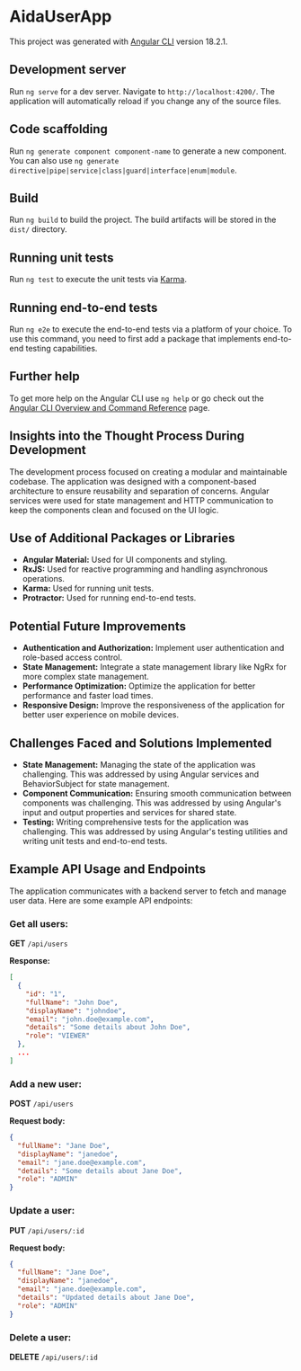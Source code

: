 # AidaUserApp

This project was generated with [Angular CLI](https://github.com/angular/angular-cli) version 18.2.1.

## Development server

Run `ng serve` for a dev server. Navigate to `http://localhost:4200/`. The application will automatically reload if you change any of the source files.

## Code scaffolding

Run `ng generate component component-name` to generate a new component. You can also use `ng generate directive|pipe|service|class|guard|interface|enum|module`.

## Build

Run `ng build` to build the project. The build artifacts will be stored in the `dist/` directory.

## Running unit tests

Run `ng test` to execute the unit tests via [Karma](https://karma-runner.github.io).

## Running end-to-end tests

Run `ng e2e` to execute the end-to-end tests via a platform of your choice. To use this command, you need to first add a package that implements end-to-end testing capabilities.

## Further help

To get more help on the Angular CLI use `ng help` or go check out the [Angular CLI Overview and Command Reference](https://angular.dev/tools/cli) page.

## Insights into the Thought Process During Development
The development process focused on creating a modular and maintainable codebase. The application was designed with a component-based architecture to ensure reusability and separation of concerns. Angular services were used for state management and HTTP communication to keep the components clean and focused on the UI logic.

## Use of Additional Packages or Libraries
- **Angular Material:** Used for UI components and styling.
- **RxJS:** Used for reactive programming and handling asynchronous operations.
- **Karma:** Used for running unit tests.
- **Protractor:** Used for running end-to-end tests.

## Potential Future Improvements
- **Authentication and Authorization:** Implement user authentication and role-based access control.
- **State Management:** Integrate a state management library like NgRx for more complex state management.
- **Performance Optimization:** Optimize the application for better performance and faster load times.
- **Responsive Design:** Improve the responsiveness of the application for better user experience on mobile devices.

## Challenges Faced and Solutions Implemented
- **State Management:** Managing the state of the application was challenging. This was addressed by using Angular services and BehaviorSubject for state management.
- **Component Communication:** Ensuring smooth communication between components was challenging. This was addressed by using Angular's input and output properties and services for shared state.
- **Testing:** Writing comprehensive tests for the application was challenging. This was addressed by using Angular's testing utilities and writing unit tests and end-to-end tests.

## Example API Usage and Endpoints
The application communicates with a backend server to fetch and manage user data. Here are some example API endpoints:

### Get all users:

**GET** `/api/users`

**Response:**
```json
[
  {
    "id": "1",
    "fullName": "John Doe",
    "displayName": "johndoe",
    "email": "john.doe@example.com",
    "details": "Some details about John Doe",
    "role": "VIEWER"
  },
  ...
]
```

### Add a new user:

**POST** `/api/users`

**Request body:**
```json
{
  "fullName": "Jane Doe",
  "displayName": "janedoe",
  "email": "jane.doe@example.com",
  "details": "Some details about Jane Doe",
  "role": "ADMIN"
}
```

### Update a user:
**PUT** `/api/users/:id`

**Request body:**
```json
{
  "fullName": "Jane Doe",
  "displayName": "janedoe",
  "email": "jane.doe@example.com",
  "details": "Updated details about Jane Doe",
  "role": "ADMIN"
}
```

### Delete a user:

**DELETE** `/api/users/:id`
